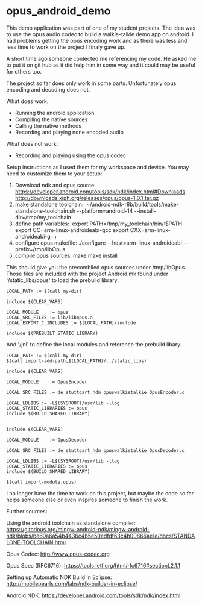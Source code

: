 opus_android_demo
=================

This demo application was part of one of my student projects.
The idea was to use the opus audio codec to build a walkie-talkie demo app on android.
I had problems getting the opus encoding work and as there was less and less time to work on the project I finaly gave up.

A short time ago someone contected me referencing my code. He asked me to put it on git hub as it did help him in some way and it could may be useful for others too.

The project so far does only work in some parts. Unfortunately opus encoding and decoding does not.

What does work:
  - Running the android application
  - Compiling the native sources
  - Calling the native methods
  - Recording and playing none encoded audio

What does not work:
  - Recording and playing using the opus codec
  

Setup instructions as I used them for my workspace and device. You may need to customize them to your setup:

1. Download ndk and opus source:
						https://developer.android.com/tools/sdk/ndk/index.html#Downloads
						http://downloads.xiph.org/releases/opus/opus-1.0.1.tar.gz
2. make standalone toolchain: 
						~/android-ndk-r8b/build/tools/make-standalone-toolchain.sh --platform=android-14 --install-dir=/tmp/my_toolchain
3. define path variables: 
						export PATH=/tmp/my_toolchain/bin/:$PATH
						export CC=arm-linux-androideabi-gcc
						export CXX=arm-linux-androideabi-g++
4. configure opus makefile:
						./configure --host=arm-linux-androideabi --prefix=/tmp/libOpus
5. compile opus sources:
						make
						make install

This should give you the precombiled opus sources under /tmp/libOpus.
Those files are included with the project Android.mk found under '/static_libs/opus' to load the prebuild library:

```
LOCAL_PATH := $(call my-dir)

include $(CLEAR_VARS)

LOCAL_MODULE    := opus
LOCAL_SRC_FILES := lib/libopus.a
LOCAL_EXPORT_C_INCLUDES := $(LOCAL_PATH)/include

include $(PREBUILT_STATIC_LIBRARY) 
```

And '/jni' to define the local modules and reference the prebuild libary:

```
LOCAL_PATH := $(call my-dir)
$(call import-add-path,$(LOCAL_PATH)/../static_libs)

include $(CLEAR_VARS)

LOCAL_MODULE    := OpusEncoder

LOCAL_SRC_FILES := de_stuttgart_hdm_opuswalkietalkie_OpusEncoder.c

LOCAL_LDLIBS := -L$(SYSROOT)/usr/lib -llog 
LOCAL_STATIC_LIBRARIES := opus
include $(BUILD_SHARED_LIBRARY)


include $(CLEAR_VARS)

LOCAL_MODULE    := OpusDecoder

LOCAL_SRC_FILES := de_stuttgart_hdm_opuswalkietalkie_OpusDecoder.c

LOCAL_LDLIBS := -L$(SYSROOT)/usr/lib -llog 
LOCAL_STATIC_LIBRARIES := opus
include $(BUILD_SHARED_LIBRARY)

$(call import-module,opus) 
```

I no longer have the time to work on this project, but maybe the code so far helps someone else or even inspires someone to finish the work.


Further sources:

Using the android toolchain as standalone compiler: https://gitorious.org/mingw-android-ndk/mingw-android-ndk/blobs/be60a6a54b4436c4b5e50edfdf63c4b00866ae1e/docs/STANDALONE-TOOLCHAIN.html

Opus Codec: http://www.opus-codec.org

Opus Spec (RFC6716): https://tools.ietf.org/html/rfc6716#sectionL2.1.1

Setting up Automatic NDK Build in Eclipse: http://mobilepearls.com/labs/ndk-builder-in-eclipse/

Android NDK: https://developer.android.com/tools/sdk/ndk/index.html
